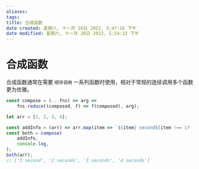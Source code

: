 ```yaml
---
aliases: 
tags: 
title: 合成函数
date created: 星期六, 十一月 26日 2022, 5:47:16 下午
date modified: 星期六, 十一月 26日 2022, 5:54:32 下午
---
```


# 合成函数

合成函数通常在需要 `顺序调用` 一系列函数时使用，相对于常规的连续调用多个函数更为优雅。

```javascript
const compose = (...fns) => arg => 
	fns.reduce((composed, f) => f(composed), arg);

let arr = [1, 2, 3, 4];

const addInfo = (arr) => arr.map(item => `${item} second${item !== 1? 's': ''}`);
const both = compose(
	addInfo,
	console.log,
);
both(arr);
// ['1 second', '2 seconds', '3 seconds', '4 seconds']
```
